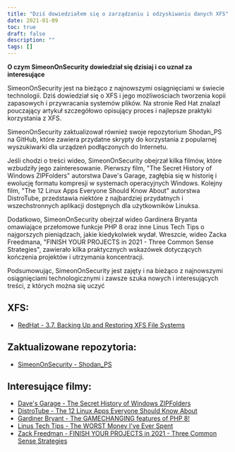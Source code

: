 ```yaml
---
title: "Dziś dowiedziałem się o zarządzaniu i odzyskiwaniu danych XFS"
date: 2021-01-09
toc: true
draft: false
description: ""
tags: []
---
```


**O czym SimeonOnSecurity dowiedział się dzisiaj i co uznał za interesujące**

SimeonOnSecurity jest na bieżąco z najnowszymi osiągnięciami w świecie technologii. Dziś dowiedział się o XFS i jego możliwościach tworzenia kopii zapasowych i przywracania systemów plików. Na stronie Red Hat znalazł pouczający artykuł szczegółowo opisujący proces i najlepsze praktyki korzystania z XFS.

SimeonOnSecurity zaktualizował również swoje repozytorium Shodan_PS na GitHub, które zawiera przydatne skrypty do korzystania z popularnej wyszukiwarki dla urządzeń podłączonych do Internetu.

Jeśli chodzi o treści wideo, SimeonOnSecurity obejrzał kilka filmów, które wzbudziły jego zainteresowanie. Pierwszy film, "The Secret History of Windows ZIPFolders" autorstwa Dave's Garage, zagłębia się w historię i ewolucję formatu kompresji w systemach operacyjnych Windows. Kolejny film, "The 12 Linux Apps Everyone Should Know About" autorstwa DistroTube, przedstawia niektóre z najbardziej przydatnych i wszechstronnych aplikacji dostępnych dla użytkowników Linuksa.

Dodatkowo, SimeonOnSecurity obejrzał wideo Gardinera Bryanta omawiające przełomowe funkcje PHP 8 oraz inne Linus Tech Tips o najgorszych pieniądzach, jakie kiedykolwiek wydał. Wreszcie, wideo Zacka Freedmana, "FINISH YOUR PROJECTS in 2021 - Three Common Sense Strategies", zawierało kilka praktycznych wskazówek dotyczących kończenia projektów i utrzymania koncentracji.

Podsumowując, SimeonOnSecurity jest zajęty i na bieżąco z najnowszymi osiągnięciami technologicznymi i zawsze szuka nowych i interesujących treści, z których można się uczyć

## XFS:
- [RedHat - 3.7. Backing Up and Restoring XFS File Systems](https://access.redhat.com/documentation/en-us/red_hat_enterprise_linux/7/html/storage_administration_guide/xfsbackuprestore)

## Zaktualizowane repozytoria:
- [SimeonOnSecurity - Shodan_PS](https://github.com/simeononsecurity/Shodan_PS)

## Interesujące filmy:
- [Dave's Garage - The Secret History of Windows ZIPFolders](https://www.youtube.com/watch?v=aQUtUQ_L8Yk)
- [DistroTube - The 12 Linux Apps Everyone Should Know About](https://www.youtube.com/watch?v=6chA0L_AT6k)
- [Gardiner Bryant - The GAMECHANGING features of PHP 8!](https://www.youtube.com/watch?v=f_cwnwaEwaY)
- [Linus Tech Tips - The WORST Money I've Ever Spent](https://www.youtube.com/watch?v=sLM_vO4d2Jg)
- [Zack Freedman - FINISH YOUR PROJECTS in 2021 - Three Common Sense Strategies](https://www.youtube.com/watch?v=L1j93RnIxEo)
